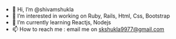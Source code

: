 - 👋 Hi, I’m @shivamshukla
- 👀 I’m interested in working on Ruby, Rails, Html, Css, Bootstrap
- 🌱 I’m currently learning Reactjs, Nodejs
- 📫 How to reach me : email me on skshukla9977@gmail.com

<!---
shivamshukla9977/shivamshukla9977 is a ✨ special ✨ repository because its `README.md` (this file) appears on your GitHub profile.
You can click the Preview link to take a look at your changes.
--->
